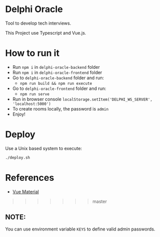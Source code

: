 
# Delphi Oracle

Tool to develop tech interviews.

This Project use Typescript and Vue.js.

# How to run it

- Run `npm i` in `delphi-oracle-backend` folder
- Run `npm i` in `delphi-oracle-frontend` folder
- Go to `delphi-oracle-backend` folder and run:
    - `npm run build && npm run execute`
- Go to `delphi-oracle-frontend` folder and run:
    - `npm run serve`
- Run in browser console `localStorage.setItem('DELPHI_WS_SERVER', 'localhost:5000')`
- To create rooms locally, the password is `admin`
- Enjoy!

# Deploy

Use a Unix based system to execute:
```bash
./deploy.sh
```
# References

- [Vue Material](https://vuematerial.io)
>>>>>>> master

## NOTE:
You can use environment variable `KEYS` to define valid admin passwords.

